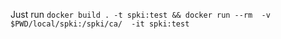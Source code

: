 Just run
`docker build . -t spki:test && docker run --rm  -v $PWD/local/spki:/spki/ca/  -it spki:test`
